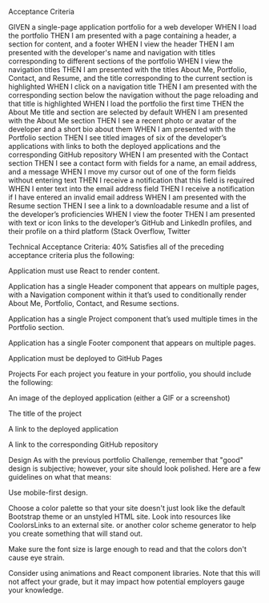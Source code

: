 Acceptance Criteria

GIVEN a single-page application portfolio for a web developer
WHEN I load the portfolio
THEN I am presented with a page containing a header, a section for content, and a footer
WHEN I view the header
THEN I am presented with the developer's name and navigation with titles corresponding to different sections of the portfolio
WHEN I view the navigation titles
THEN I am presented with the titles About Me, Portfolio, Contact, and Resume, and the title corresponding to the current section is highlighted
WHEN I click on a navigation title
THEN I am presented with the corresponding section below the navigation without the page reloading and that title is highlighted
WHEN I load the portfolio the first time
THEN the About Me title and section are selected by default
WHEN I am presented with the About Me section
THEN I see a recent photo or avatar of the developer and a short bio about them
WHEN I am presented with the Portfolio section
THEN I see titled images of six of the developer’s applications with links to both the deployed applications and the corresponding GitHub repository
WHEN I am presented with the Contact section
THEN I see a contact form with fields for a name, an email address, and a message
WHEN I move my cursor out of one of the form fields without entering text
THEN I receive a notification that this field is required
WHEN I enter text into the email address field
THEN I receive a notification if I have entered an invalid email address
WHEN I am presented with the Resume section
THEN I see a link to a downloadable resume and a list of the developer’s proficiencies
WHEN I view the footer
THEN I am presented with text or icon links to the developer’s GitHub and LinkedIn profiles, and their profile on a third platform (Stack Overflow, Twitter


Technical Acceptance Criteria: 40%
Satisfies all of the preceding acceptance criteria plus the following:

Application must use React to render content.

Application has a single Header component that appears on multiple pages, 
with a Navigation component within it that’s used to conditionally render About Me, Portfolio, Contact, and Resume sections.

Application has a single Project component that’s used multiple times in the Portfolio section.

Application has a single Footer component that appears on multiple pages.

Application must be deployed to GitHub Pages


Projects
For each project you feature in your portfolio, you should include the following:

An image of the deployed application (either a GIF or a screenshot)

The title of the project

A link to the deployed application

A link to the corresponding GitHub repository

Design
As with the previous portfolio Challenge, remember that "good" design is subjective; however, your site should look polished. Here are a few guidelines on what that means:

Use mobile-first design.

Choose a color palette so that your site doesn't just look like the default Bootstrap theme or an unstyled HTML site. Look into resources like CoolorsLinks to an external site. or another color scheme generator to help you create something that will stand out.

Make sure the font size is large enough to read and that the colors don't cause eye strain.

Consider using animations and React component libraries. Note that this will not affect your grade, but it may impact how potential employers gauge your knowledge.

